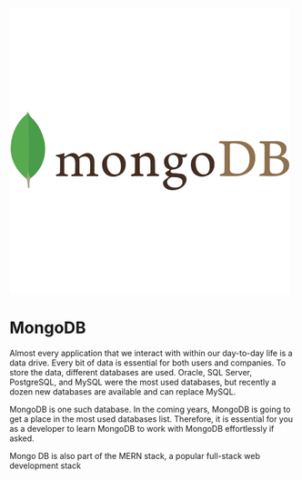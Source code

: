 ![alt text](https://github.com/tknishh/Data-Management-Platforms/blob/main/MongoDB/mongodb-logo-11609369386lqoc6r2ga9-removebg-preview.png?raw=true)
# MongoDB

Almost every application that we interact with within our day-to-day life is a data drive. Every bit of data is essential for both users and companies. To store the data, different databases are used. Oracle, SQL Server, PostgreSQL, and MySQL were the most used databases, but recently a dozen new databases are available and can replace MySQL.

MongoDB is one such database. In the coming years, MongoDB is going to get a place in the most used databases list. Therefore, it is essential for you as a developer to learn MongoDB to work with MongoDB effortlessly if asked.

Mongo DB is also part of the MERN stack, a popular full-stack web development stack
